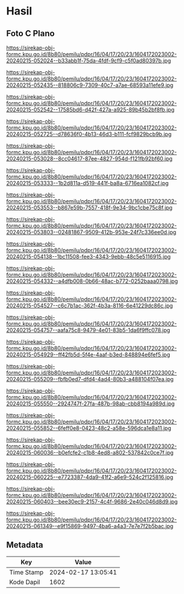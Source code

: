 # Hasil

## Foto C Plano

https://sirekap-obj-formc.kpu.go.id/8b80/pemilu/pdpr/16/04/17/20/23/1604172023002-20240215-052024--b33abb1f-75da-4fdf-9cf9-c5f0ad80397b.jpg

https://sirekap-obj-formc.kpu.go.id/8b80/pemilu/pdpr/16/04/17/20/23/1604172023002-20240215-052435--818806c9-7309-40c7-a7ae-68593a11efe9.jpg

https://sirekap-obj-formc.kpu.go.id/8b80/pemilu/pdpr/16/04/17/20/23/1604172023002-20240215-052542--17585bd6-d42f-427a-a925-89b45b2bf8fb.jpg

https://sirekap-obj-formc.kpu.go.id/8b80/pemilu/pdpr/16/04/17/20/23/1604172023002-20240215-052725--d78636f0-4b13-46d3-b111-fcf9829bcb9b.jpg

https://sirekap-obj-formc.kpu.go.id/8b80/pemilu/pdpr/16/04/17/20/23/1604172023002-20240215-053028--8cc04617-87ee-4827-954d-f121fb92bf60.jpg

https://sirekap-obj-formc.kpu.go.id/8b80/pemilu/pdpr/16/04/17/20/23/1604172023002-20240215-053333--1b2d811a-d519-441f-ba8a-6716ea1082cf.jpg

https://sirekap-obj-formc.kpu.go.id/8b80/pemilu/pdpr/16/04/17/20/23/1604172023002-20240215-053553--b867e59b-7557-418f-9e34-9bc1cbe75c8f.jpg

https://sirekap-obj-formc.kpu.go.id/8b80/pemilu/pdpr/16/04/17/20/23/1604172023002-20240215-053803--02481867-9509-412b-953e-24f7c336ee0d.jpg

https://sirekap-obj-formc.kpu.go.id/8b80/pemilu/pdpr/16/04/17/20/23/1604172023002-20240215-054138--1bc11508-fee3-4343-9ebb-48c5e5116915.jpg

https://sirekap-obj-formc.kpu.go.id/8b80/pemilu/pdpr/16/04/17/20/23/1604172023002-20240215-054332--a4dfb008-0b66-48ac-b772-0252baaa0798.jpg

https://sirekap-obj-formc.kpu.go.id/8b80/pemilu/pdpr/16/04/17/20/23/1604172023002-20240215-054527--c6c7b1ac-362f-4b3a-8116-6e41229dc86c.jpg

https://sirekap-obj-formc.kpu.go.id/8b80/pemilu/pdpr/16/04/17/20/23/1604172023002-20240215-054757--aafa75c8-9479-4e01-83b5-1da6f9ffc078.jpg

https://sirekap-obj-formc.kpu.go.id/8b80/pemilu/pdpr/16/04/17/20/23/1604172023002-20240215-054929--ff42fb5d-5f4e-4aaf-b3ed-848894e6fef5.jpg

https://sirekap-obj-formc.kpu.go.id/8b80/pemilu/pdpr/16/04/17/20/23/1604172023002-20240215-055209--fbfb0ed7-dfd4-4ad4-80b3-a488104f07ea.jpg

https://sirekap-obj-formc.kpu.go.id/8b80/pemilu/pdpr/16/04/17/20/23/1604172023002-20240215-055550--2924747f-27fa-487b-98ab-cbb8194a989d.jpg

https://sirekap-obj-formc.kpu.go.id/8b80/pemilu/pdpr/16/04/17/20/23/1604172023002-20240215-055852--6feff0e8-0423-48c2-a58e-596dca1e8a11.jpg

https://sirekap-obj-formc.kpu.go.id/8b80/pemilu/pdpr/16/04/17/20/23/1604172023002-20240215-060036--b0efcfe2-c1b8-4ed8-a802-537842c0ce7f.jpg

https://sirekap-obj-formc.kpu.go.id/8b80/pemilu/pdpr/16/04/17/20/23/1604172023002-20240215-060225--e7723387-4da9-41f2-a6e9-524c2f125816.jpg

https://sirekap-obj-formc.kpu.go.id/8b80/pemilu/pdpr/16/04/17/20/23/1604172023002-20240215-060403--bee30ec9-2157-4c4f-9686-2e40c046d8d9.jpg

https://sirekap-obj-formc.kpu.go.id/8b80/pemilu/pdpr/16/04/17/20/23/1604172023002-20240215-061349--e9f15869-9497-4ba6-a4a3-7e7e7f2b5bac.jpg


## Metadata

| Key        | Value               |
| ---------- | ------------------- |
| Time Stamp | 2024-02-17 13:05:41 |
| Kode Dapil | 1602                |



